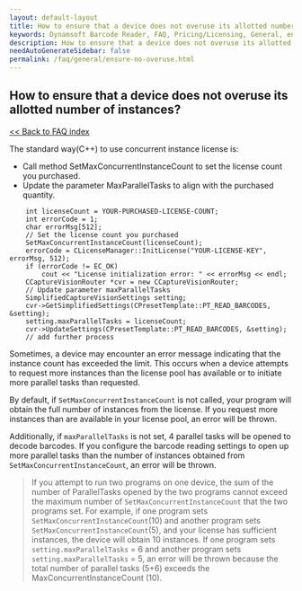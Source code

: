 ```yaml
---
layout: default-layout
title: How to ensure that a device does not overuse its allotted number of instances?
keywords: Dynamsoft Barcode Reader, FAQ, Pricing/Licensing, General, ensure no overuse
description: How to ensure that a device does not overuse its allotted number of instances?
needAutoGenerateSidebar: false
permalink: /faq/general/ensure-no-overuse.html
---
```


## How to ensure that a device does not overuse its allotted number of instances?

[<< Back to FAQ index](index.md)

The standard way(C++) to use concurrent instance license is:

* Call method SetMaxConcurrentInstanceCount to set the license count you purchased.
* Update the parameter MaxParallelTasks to align with the purchased quantity.
```
    int licenseCount = YOUR-PURCHASED-LICENSE-COUNT;
    int errorCode = 1;
    char errorMsg[512];
    // Set the license count you purchased
    SetMaxConcurrentInstanceCount(licenseCount);
    errorCode = CLicenseManager::InitLicense("YOUR-LICENSE-KEY", errorMsg, 512);
    if (errorCode != EC_OK)
        cout << "License initialization error: " << errorMsg << endl;
    CCaptureVisionRouter *cvr = new CCaptureVisionRouter;
    // Update parameter maxParallelTasks
    SimplifiedCaptureVisionSettings setting;
    cvr->GetSimplifiedSettings(CPresetTemplate::PT_READ_BARCODES, &setting);
    setting.maxParallelTasks = licenseCount;
    cvr->UpdateSettings(CPresetTemplate::PT_READ_BARCODES, &setting);
    // add further process
```

Sometimes, a device may encounter an error message indicating that the instance count has exceeded the limit. This occurs when a device attempts to request more instances than the license pool has available or to initiate more parallel tasks than requested.

By default, if `SetMaxConcurrentInstanceCount` is not called, your program will obtain the full number of instances from the license. If you request more instances than are available in your license pool, an error will be thrown.

Additionally, if `maxParallelTasks` is not set, 4 parallel tasks will be opened to decode barcodes. If you configure the barcode reading settings to open up more parallel tasks than the number of instances obtained from `SetMaxConcurrentInstanceCount`, an error will be thrown.

> If you attempt to run two programs on one device, the sum of the number of ParallelTasks opened by the two programs cannot exceed the maximum number of `SetMaxConcurrentInstanceCount` that the two programs set. For example, if one program sets `SetMaxConcurrentInstanceCount`(10) and another program sets `SetMaxConcurrentInstanceCount`(5), and your license has sufficient instances, the device will obtain 10 instances. If one program sets `setting.maxParallelTasks` = 6 and another program sets `setting.maxParallelTasks` = 5, an error will be thrown because the total number of parallel tasks (5+6) exceeds the MaxConcurrentInstanceCount (10).


